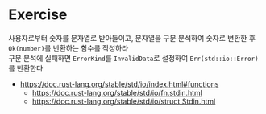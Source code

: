 # Exercise

사용자로부터 숫자를 문자열로 받아들이고, 문자열을 구문 분석하여 숫자로 변환한 후 `Ok(number)`를 반환하는 함수를 작성하라  
구문 분석에 실패하면 `ErrorKind`를 `InvalidData`로 설정하여 `Err(std::io::Error)`를 반환한다

- https://doc.rust-lang.org/stable/std/io/index.html#functions
  - https://doc.rust-lang.org/stable/std/io/fn.stdin.html
  - https://doc.rust-lang.org/stable/std/io/struct.Stdin.html